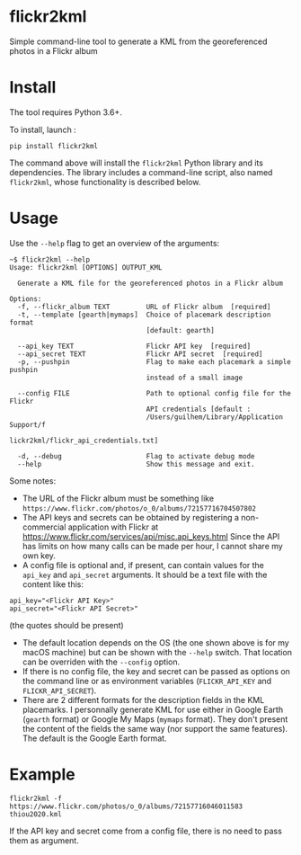 # flickr2kml

Simple command-line tool to generate a KML from the georeferenced photos in a Flickr album

# Install

The tool requires Python 3.6+.

To install, launch :

```console
pip install flickr2kml
```

The command above will install the `flickr2kml` Python library and its dependencies. The library includes a command-line script, also named `flickr2kml`, whose functionality is described below.

# Usage

Use the `--help` flag to get an overview of the arguments:

```
~$ flickr2kml --help
Usage: flickr2kml [OPTIONS] OUTPUT_KML

  Generate a KML file for the georeferenced photos in a Flickr album

Options:
  -f, --flickr_album TEXT         URL of Flickr album  [required]
  -t, --template [gearth|mymaps]  Choice of placemark description format
                                  [default: gearth]

  --api_key TEXT                  Flickr API key  [required]
  --api_secret TEXT               Flickr API secret  [required]
  -p, --pushpin                   Flag to make each placemark a simple pushpin
                                  instead of a small image

  --config FILE                   Path to optional config file for the Flickr
                                  API credentials [default :
                                  /Users/guilhem/Library/Application Support/f
                                  lickr2kml/flickr_api_credentials.txt]

  -d, --debug                     Flag to activate debug mode
  --help                          Show this message and exit.
  ```

Some notes:
- The URL of the Flickr album must be something like `https://www.flickr.com/photos/o_0/albums/72157716704507802`
- The API keys and secrets can be obtained by registering a non-commercial application with Flickr at https://www.flickr.com/services/api/misc.api_keys.html Since the API has limits on how many calls can be made per hour, I cannot share my own key.
- A config file is optional and, if present, can contain values for the `api_key` and `api_secret` arguments. It should be a text file with the content like this:
```
api_key="<Flickr API Key>"
api_secret="<Flickr API Secret>"
```
(the quotes should be present)
- The default location depends on the OS (the one shown above is for my macOS machine) but can be shown with the `--help` switch. That location can be overriden with the `--config` option.
- If there is no config file, the key and secret can be passed as options on the command line or as environment variables (`FLICKR_API_KEY` and `FLICKR_API_SECRET`).
- There are 2 different formats for the description fields in the KML placemarks. I personnally generate KML for use either in Google Earth (`gearth` format) or Google My Maps (`mymaps` format). They don't present the content of the fields the same way (nor support the same features). The default is the Google Earth format.

# Example

```
flickr2kml -f https://www.flickr.com/photos/o_0/albums/72157716046011583 thiou2020.kml
```

If the API key and secret come from a config file, there is no need to pass them as argument.
